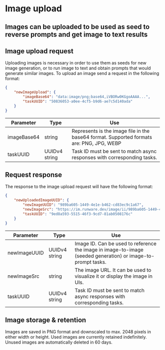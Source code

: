 # Image upload

## Images can be uploaded to be used as seed to reverse prompts and get image to text results

## Image upload request

Uploading images is necessary in order to use them as seeds for new image generation, or to run image to text and obtain prompts that would generate similar images. To upload an image send a request in the following format:

```json
{
    "newImageUpload": {
        "imageBase64": "data:image/png;base64,iVBORw0KGgoAAAA...",
        "taskUUID": "50836053-a0ee-4cf5-b9d6-ae7c5d140ada"
    }
}
```

| Parameter   | Type          | Use                                                                                                |
|-------------|---------------|----------------------------------------------------------------------------------------------------|
| imageBase64 | string        | Represents is the image file in the base64 format. Supported formats are: PNG, JPG, WEBP           |
| taskUUID    | UUIDv4 string | Task ID must be sent to match async responses with corresponding tasks.                            |

## Request response

The response to the image upload request will have the following format:

```json
{
    "newUploadedImageUUID": {
        "newImageUUID": "989ba605-1449-4e1e-b462-cd83ec9c1a67",
        "newImageSrc": "https://im.runware.dev/image/ii/989ba605-1449-4e1e-b462-cd83ec9c1a67.png",
        "taskUUID": "9ed8a593-5515-46f3-9cd7-81ab0508176c"
    }
}
```

| Parameter     | Type          | Use                                                                                     |
|---------------|---------------|-----------------------------------------------------------------------------------------|
| newImageUUID  | UUIDv4 string | Image ID. Can be used to reference the image in image-to-image (seeded generation) or image-to-prompt tasks. |
| newImageSrc   | string        | The image URL. It can be used to visualize it or display the image in UIs.              |
| taskUUID      | UUIDv4 string | Task ID must be sent to match async responses with corresponding tasks.                  |

## Image storage & retention

Images are saved in PNG format and downscaled to max. 2048 pixels in either width or height. Used images are currently retained indefinitely. Unused images are automatically deleted in 60 days.